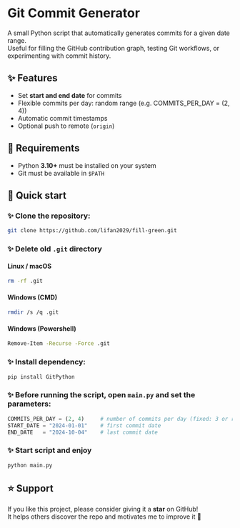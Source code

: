 # Git Commit Generator

A small Python script that automatically generates commits for a given date range.  
Useful for filling the GitHub contribution graph, testing Git workflows, or experimenting with commit history.  

## ✨ Features
- Set **start and end date** for commits
- Flexible commits per day: random range (e.g. COMMITS_PER_DAY = (2, 4))
- Automatic commit timestamps
- Optional push to remote (`origin`)

## 🔧 Requirements
- Python **3.10+** must be installed on your system
- Git must be available in `$PATH`

## 🚀 Quick start

### ✨ Clone the repository:

```bash
git clone https://github.com/lifan2029/fill-green.git
```

### ✨ Delete old `.git` directory

#### Linux / macOS
```bash
rm -rf .git
```

#### Windows (CMD)
```bash
rmdir /s /q .git
```

#### Windows (Powershell)
```bash
Remove-Item -Recurse -Force .git
```

### ✨ Install dependency:

```bash
pip install GitPython
```

### ✨ Before running the script, open `main.py` and set the parameters:

```python
COMMITS_PER_DAY = (2, 4)     # number of commits per day (fixed: 3 or range: (2, 4))
START_DATE = "2024-01-01"    # first commit date
END_DATE   = "2024-10-04"    # last commit date
```

### ✨ Start script and enjoy
```bash
python main.py
```

## ⭐ Support

If you like this project, please consider giving it a **star** on GitHub!  
It helps others discover the repo and motivates me to improve it 🚀

